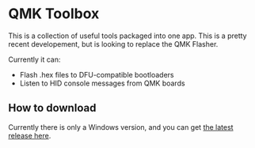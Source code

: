 # QMK Toolbox

This is a collection of useful tools packaged into one app. This is a pretty recent developement, but is looking to replace the QMK Flasher.

Currently it can:

 * Flash .hex files to DFU-compatible bootloaders
 * Listen to HID console messages from QMK boards

## How to download

Currently there is only a Windows version, and you can get [the latest release here](https://github.com/qmk/qmk_toolbox/releases).